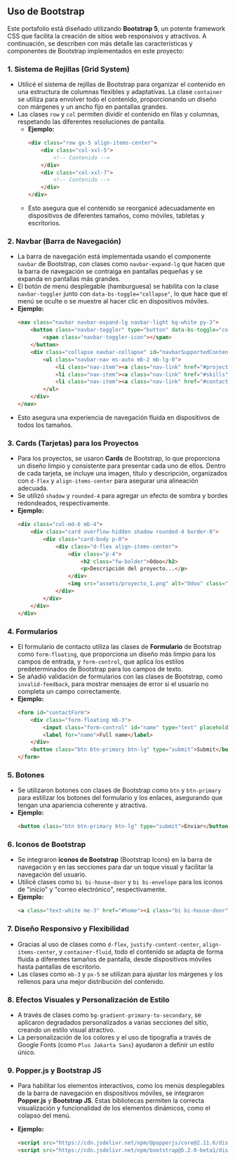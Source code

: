 ## Uso de Bootstrap

Este portafolio está diseñado utilizando **Bootstrap 5**, un potente framework CSS que facilita la creación de sitios web responsivos y atractivos. A continuación, se describen con más detalle las características y componentes de Bootstrap implementados en este proyecto:

### 1. **Sistema de Rejillas (Grid System)**
   - Utilicé el sistema de rejillas de Bootstrap para organizar el contenido en una estructura de columnas flexibles y adaptativas. La clase `container` se utiliza para envolver todo el contenido, proporcionando un diseño con márgenes y un ancho fijo en pantallas grandes.
   - Las clases `row` y `col` permiten dividir el contenido en filas y columnas, respetando las diferentes resoluciones de pantalla.
     - **Ejemplo:**
       ```html
       <div class="row gx-5 align-items-center">
           <div class="col-xxl-5">
               <!-- Contenido -->
           </div>
           <div class="col-xxl-7">
               <!-- Contenido -->
           </div>
       </div>
       ```
     - Esto asegura que el contenido se reorganicé adecuadamente en dispositivos de diferentes tamaños, como móviles, tabletas y escritorios.

### 2. **Navbar (Barra de Navegación)**
   - La barra de navegación está implementada usando el componente `navbar` de Bootstrap, con clases como `navbar-expand-lg` que hacen que la barra de navegación se contraiga en pantallas pequeñas y se expanda en pantallas más grandes.
   - El botón de menú desplegable (hamburguesa) se habilita con la clase `navbar-toggler` junto con `data-bs-toggle="collapse"`, lo que hace que el menú se oculte o se muestre al hacer clic en dispositivos móviles.
   - **Ejemplo:**
     ```html
     <nav class="navbar navbar-expand-lg navbar-light bg-white py-3">
         <button class="navbar-toggler" type="button" data-bs-toggle="collapse" data-bs-target="#navbarSupportedContent">
             <span class="navbar-toggler-icon"></span>
         </button>
         <div class="collapse navbar-collapse" id="navbarSupportedContent">
             <ul class="navbar-nav ms-auto mb-2 mb-lg-0">
                 <li class="nav-item"><a class="nav-link" href="#projects">Proyectos</a></li>
                 <li class="nav-item"><a class="nav-link" href="#skills">Habilidades</a></li>
                 <li class="nav-item"><a class="nav-link" href="#contact">Contacto</a></li>
             </ul>
         </div>
     </nav>
     ```
   - Esto asegura una experiencia de navegación fluida en dispositivos de todos los tamaños.

### 3. **Cards (Tarjetas) para los Proyectos**
   - Para los proyectos, se usaron **Cards** de Bootstrap, lo que proporciona un diseño limpio y consistente para presentar cada uno de ellos. Dentro de cada tarjeta, se incluye una imagen, título y descripción, organizados con `d-flex` y `align-items-center` para asegurar una alineación adecuada.
   - Se utilizó `shadow` y `rounded-4` para agregar un efecto de sombra y bordes redondeados, respectivamente.
   - **Ejemplo:**
     ```html
     <div class="col-md-6 mb-4">
         <div class="card overflow-hidden shadow rounded-4 border-0">
             <div class="card-body p-0">
                 <div class="d-flex align-items-center">
                     <div class="p-4">
                         <h2 class="fw-bolder">Odoo</h2>
                         <p>Descripción del proyecto...</p>
                     </div>
                     <img src="assets/proyecto_1.png" alt="Odoo" class="img-proyecto1" />
                 </div>
             </div>
         </div>
     </div>
     ```

### 4. **Formularios**
   - El formulario de contacto utiliza las clases de **Formulario** de Bootstrap como `form-floating`, que proporciona un diseño más limpio para los campos de entrada, y `form-control`, que aplica los estilos predeterminados de Bootstrap para los campos de texto.
   - Se añadió validación de formularios con las clases de Bootstrap, como `invalid-feedback`, para mostrar mensajes de error si el usuario no completa un campo correctamente.
   - **Ejemplo:**
     ```html
     <form id="contactForm">
         <div class="form-floating mb-3">
             <input class="form-control" id="name" type="text" placeholder="Enter your name..." />
             <label for="name">Full name</label>
         </div>
         <button class="btn btn-primary btn-lg" type="submit">Submit</button>
     </form>
     ```

### 5. **Botones**
   - Se utilizaron botones con clases de Bootstrap como `btn` y `btn-primary` para estilizar los botones del formulario y los enlaces, asegurando que tengan una apariencia coherente y atractiva.
   - **Ejemplo:**
     ```html
     <button class="btn btn-primary btn-lg" type="submit">Enviar</button>
     ```

### 6. **Iconos de Bootstrap**
   - Se integraron **iconos de Bootstrap** (Bootstrap Icons) en la barra de navegación y en las secciones para dar un toque visual y facilitar la navegación del usuario.
   - Utilicé clases como `bi bi-house-door` y `bi bi-envelope` para los íconos de "inicio" y "correo electrónico", respectivamente.
   - **Ejemplo:**
     ```html
     <a class="text-white me-3" href="#home"><i class="bi bi-house-door"></i></a>
     ```

### 7. **Diseño Responsivo y Flexibilidad**
   - Gracias al uso de clases como `d-flex`, `justify-content-center`, `align-items-center`, y `container-fluid`, todo el contenido se adapta de forma fluida a diferentes tamaños de pantalla, desde dispositivos móviles hasta pantallas de escritorio.
   - Las clases como `mb-3` y `px-5` se utilizan para ajustar los márgenes y los rellenos para una mejor distribución del contenido.

### 8. **Efectos Visuales y Personalización de Estilo**
   - A través de clases como `bg-gradient-primary-to-secondary`, se aplicaron degradados personalizados a varias secciones del sitio, creando un estilo visual atractivo.
   - La personalización de los colores y el uso de tipografía a través de Google Fonts (como `Plus Jakarta Sans`) ayudaron a definir un estilo único.

### 9. **Popper.js y Bootstrap JS**
   - Para habilitar los elementos interactivos, como los menús desplegables de la barra de navegación en dispositivos móviles, se integraron **Popper.js** y **Bootstrap JS**. Estas bibliotecas permiten la correcta visualización y funcionalidad de los elementos dinámicos, como el colapso del menú.

   - **Ejemplo:**
     ```html
     <script src="https://cdn.jsdelivr.net/npm/@popperjs/core@2.11.6/dist/umd/popper.min.js"></script>
     <script src="https://cdn.jsdelivr.net/npm/bootstrap@5.2.0-beta1/dist/js/bootstrap.min.js"></script>
     ```

